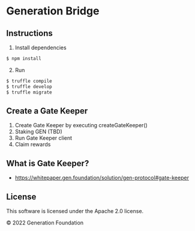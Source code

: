 # Generation Bridge

## Instructions

1. Install dependencies

```sh
$ npm install
```

2. Run 

```sh
$ truffle compile
$ truffle develop
$ truffle migrate
```

## Create a Gate Keeper

1. Create Gate Keeper by executing createGateKeeper()
2. Staking GEN (TBD)
3. Run Gate Keeper client
4. Claim rewards

## What is Gate Keeper?
- https://whitepaper.gen.foundation/solution/gen-protocol#gate-keeper

## License

This software is licensed under the Apache 2.0 license.

© 2022 Generation Foundation